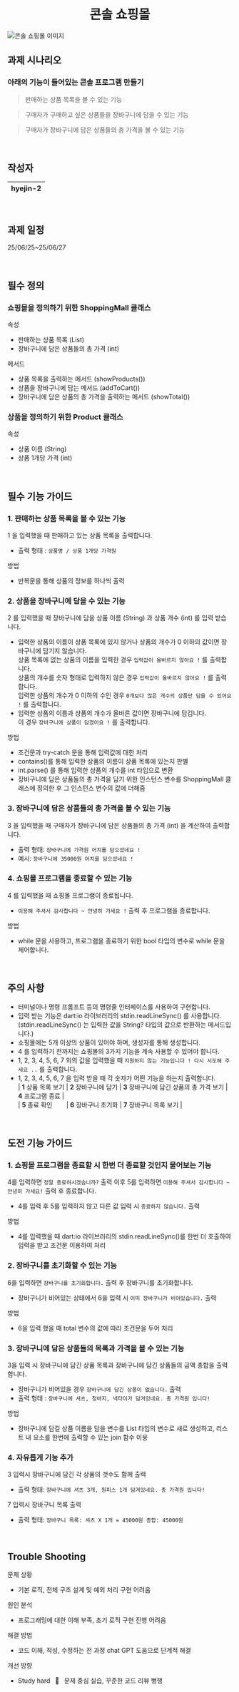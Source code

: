 <h1 align="center">
콘솔 쇼핑몰
</h1>
<p align="center">
</p>
</p>
  <img alt="콘솔 쇼핑몰 이미지" src="https://img1.daumcdn.net/thumb/R1280x0/?scode=mtistory2&fname=https%3A%2F%2Fblog.kakaocdn.net%2Fdna%2FDUOKW%2FbtsOUEGl77l%2FAAAAAAAAAAAAAAAAAAAAAPytGLtkS9kuq1MVJB_bjSy301k8uiK97Ow9ZoS_HlyQ%2Fimg.png%3Fcredential%3DyqXZFxpELC7KVnFOS48ylbz2pIh7yKj8%26expires%3D1751295599%26allow_ip%3D%26allow_referer%3D%26signature%3DuO1f3NlneWrOpZs81d2yFckxaco%253D"/>

## 과제 시나리오
### 아래의 기능이 들어있는 콘솔 프로그램 만들기

> 판매하는 상품 목록을 볼 수 있는 기능
> 

> 구매자가 구매하고 싶은 상품들을 장바구니에 담을 수 있는 기능
> 

> 구매자가 장바구니에 담은 상품들의 총 가격을 볼 수 있는 기능
> 
<br/>

## 작성자

| **hyejin-2** | 
| :----------: |  

<br/>

## 과제 일정
25/06/25~25/06/27

<br/>

## 필수 정의
### 쇼핑몰을 정의하기 위한 ShoppingMall 클래스
속성
- 판매하는 상품 목록 (List<Product>)
- 장바구니에 담은 상품들의 총 가격 (int)

메서드
- 상품 목록을 출력하는 메서드 (showProducts())
- 상품을 장바구니에 담는 메서드 (addToCart())
- 장바구니에 담은 상품의 총 가격을 출력하는 메서드 (showTotal())

### 상품을 정의하기 위한 Product 클래스
속성
- 상품 이름 (String)
- 상품 1개당 가격 (int)

<br/>

## 필수 기능 가이드

### 1. 판매하는 상품 목록을 볼 수 있는 기능
1 을 입력했을 때 판매하고 있는 상품 목록을 출력합니다.
- 출력 형태 : `상품명 / 상품 1개당 가격원`  

방법
- 반복문을 통해 상품의 정보를 하나씩 출력

### 2. 상품을 장바구니에 담을 수 있는 기능
2 를 입력했을 때 장바구니에 담을 상품 이름 (String) 과 상품 개수 (int) 를 입력 받습니다.  
- 입력한 상품의 이름이 상품 목록에 있지 않거나 상품의 개수가 0 이하의 값이면 장바구니에 담기지 않습니다.  
상품 목록에 없는 상품의 이름을 입력한 경우 `입력값이 올바르지 않아요 !` 를 출력합니다.  
상품의 개수를 숫자 형태로 입력하지 않은 경우 `입력값이 올바르지 않아요 !` 를 출력합니다.  
입력한 상품의 개수가 0 이하의 수인 경우 `0개보다 많은 개수의 상품만 담을 수 있어요 !` 를 출력합니다.
- 입력한 상품의 이름과 상품의 개수가 올바른 값이면 장바구니에 담깁니다.  
이 경우 `장바구니에 상품이 담겼어요 !` 를 출력합니다.  
  
방법
- 조건문과 try-catch 문을 통해 입력값에 대한 처리
- contains()를 통해 입력한 상품의 이름이 상품 목록에 있는지 판별
- int.parse() 를 통해 입력한 상품의 개수를 int 타입으로 변환
- 장바구니에 담은 상품들의 총 가격을 담기 위한 인스턴스 변수를 ShoppingMall 클래스에 정의한 후 그 인스턴스 변수의 값에 더해줌

### 3. 장바구니에 담은 상품들의 총 가격을 볼 수 있는 기능
3 을 입력했을 때 구매자가 장바구니에 담은 상품들의 총 가격 (int) 을 계산하여 출력합니다.
- 출력 형태: `장바구니에 가격원 어치를 담으셨네요 !`  
- 예시: `장바구니에 35000원 어치를 담으셨네요 !`

### 4. 쇼핑몰 프로그램을 종료할 수 있는 기능
4 를 입력했을 때 쇼핑몰 프로그램이 종료됩니다.  
- `이용해 주셔서 감사합니다 ~ 안녕히 가세요 !` 출력 후 프로그램을 종료합니다.  

방법
- while 문을 사용하고, 프로그램을 종료하기 위한 bool 타입의 변수로 while 문을 제어합니다.  

<br/>

## 주의 사항
- 터미널이나 명령 프롬프트 등의 명령줄 인터페이스를 사용하여 구현합니다.
- 입력 받는 기능은 dart:io 라이브러리의 stdin.readLineSync() 를 사용합니다.  
(stdin.readLineSync() 는 입력한 값을 String? 타입의 값으로 반환하는 메서드입니다.)
- 쇼핑몰에는 5개 이상의 상품이 있어야 하며, 생성자를 통해 생성합니다.
- 4 를 입력하기 전까지는 쇼핑몰의 3가지 기능을 계속 사용할 수 있어야 합니다.
- 1, 2, 3, 4, 5, 6, 7 외의 값을 입력했을 때 `지원하지 않는 기능입니다 ! 다시 시도해 주세요 ..` 를 출력합니다.
- 1, 2, 3, 4, 5, 6, 7 을 입력 받을 때 각 숫자가 어떤 기능을 하는지 출력합니다.  
| **1** 상품 목록 보기 | **2** 장바구니에 담기 | **3** 장바구니에 담긴 상품의 총 가격 보기 | **4** 프로그램 종료 |  
| **5** 종료 확인 &nbsp;&nbsp;&nbsp;&nbsp;&nbsp;&nbsp; | **6** 장바구니 초기화 |  **7** 장바구니 목록 보기 |

<br/>

## 도전 기능 가이드

### 1. 쇼핑몰 프로그램을 종료할 시 한번 더 종료할 것인지 물어보는 기능
4를 입력하면 `정말 종료하시겠습니까?` 출력 이후 5를 입력하면 `이용해 주셔서 감사합니다 ~ 안녕히 가세요!` 출력 후 종료합니다.
- 4를 입력 후 5를 입력하지 않고 다른 값 입력 시 `종료하지 않습니다.` 출력  

방법
- 4를 입력했을 때 dart:io 라이브러리의 stdin.readLineSync()를 한번 더 호출하여 입력을 받고 조건문 이용하여 처리

### 2. 장바구니를 초기화할 수 있는 기능
6을 입력하면 `장바구니를 초기화합니다.` 출력 후 장바구니를 초기화합니다.
- 장바구니가 비어있는 상태에서 6을 입력 시 `이미 장바구니가 비어있습니다.` 출력  

방법
-  6을 입력 했을 때 total 변수의 값에 따라 조건문을 두어 처리

### 3. 장바구니에 담은 상품들의 목록과 가격을 볼 수 있는 기능
3을 입력 시 장바구니에 담긴 상품 목록과 장바구니에 담긴 상품들의 금액 총합을 출력합니다.
- 장바구니가 비어있을 경우 `장바구니에 담긴 상품이 없습니다.` 출력
- 출력 형태 : `장바구니에 셔츠, 청바지, 넥타이가 담겨있네요. 총 가격원 입니다!`

방법
-  장바구니에 담길 상품 이름을 담을 변수를 List 타입의 변수로 새로 생성하고, 리스트 내 요소를 한번에 출력할 수 있는 join 함수 이용

### 4. 자유롭게 기능 추가
3 입력시 장바구니에 담긴 각 상품의 갯수도 함께 출력
- 출력 형태: `장바구니에 셔츠 3개, 원피스 1개 담겨있네요. 총 가격원 입니다!`  

7 입력시 장바구니 목록 출력
- 출력 형태: `장바구니 목록: 셔츠 X 1개 = 45000원 총합: 45000원`

<br/>

## Trouble Shooting
문제 상황
- 기본 로직, 전체 구조 설계 및 예외 처리 구현 어려움  

원인 분석
- 프로그래밍에 대한 이해 부족, 초기 로직 구현 진행 어려움  

해결 방법
- 코드 이해, 작성, 수정하는 전 과정 chat GPT 도움으로 단계적 해결  

개선 방향
- Study hard &ensp;🚀&ensp;  문제 중심 실습, 꾸준한 코드 리뷰 병행

<br/>
